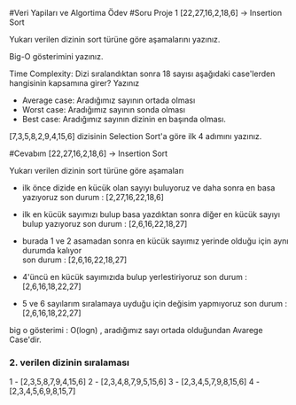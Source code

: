 #Veri Yapiları ve Algortima Ödev
#Soru
Proje 1
[22,27,16,2,18,6] -> Insertion Sort

Yukarı verilen dizinin sort türüne göre aşamalarını yazınız.

Big-O gösterimini yazınız.

Time Complexity: Dizi sıralandıktan sonra 18 sayısı aşağıdaki case'lerden hangisinin kapsamına girer? Yazınız

* Average case: Aradığımız sayının ortada olması
* Worst case: Aradığımız sayının sonda olması
* Best case: Aradığımız sayının dizinin en başında olması.

[7,3,5,8,2,9,4,15,6] dizisinin Selection Sort'a göre ilk 4 adımını yazınız.

#Cevabım
 [22,27,16,2,18,6] -> Insertion Sort

Yukarı verilen dizinin sort türüne göre aşamaları 

- ilk önce dizide en kücük olan sayıyı buluyoruz ve daha sonra en basa yazıyoruz
son durum : [2,27,16,22,18,6]

- ilk en kücük sayımızı bulup basa yazdıktan sonra diğer en kücük sayıyı bulup yazıyoruz
son durum : [2,6,16,22,18,27]

- burada 1 ve 2 asamadan sonra en kücük sayımız yerinde olduğu için aynı durumda kalıyor              
son durum : [2,6,16,22,18,27]

- 4'üncü en kücük sayımızıda bulup yerlestiriyoruz
son durum : [2,6,16,18,22,27]

- 5 ve 6 sayılarım sıralamaya uyduğu için değisim yapmıyoruz
son durum : [2,6,16,18,22,27]

big o gösterimi : O(logn) ,  aradığımız sayı ortada olduğundan Avarege Case'dir.


### 2. verilen dizinin sıralaması
1 - [2,3,5,8,7,9,4,15,6]
2 - [2,3,4,8,7,9,5,15,6]
3 - [2,3,4,5,7,9,8,15,6]
4 - [2,3,4,5,6,9,8,15,7]

